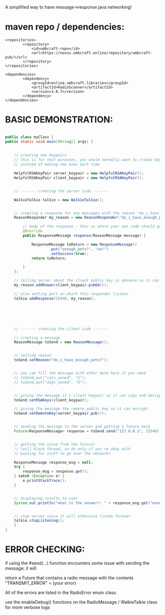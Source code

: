 A simplified way to have message->response java networking!


maven repo / dependencies:
=
```
<repositories>
        <repository>
            <id>umbcraft-repo</id>
            <url>https://nexus.umbcraft.online/repository/umbcraft-pub/</url>
        </repository>
</repositories>
```


```
<dependencies>
        <dependency>
            <groupId>online.umbcraft.libraries</groupId>
            <artifactId>RadioScanner</artifactId>
            <version>3.0.7</version>
        </dependency>
</dependencies>
```



BASIC DEMONSTRATION:
=

```Java

public class myClass {
public static void main(String[] args) {
    
    
    // creating new keypairs
    // this is for test purposes, you would normally want to create keypairs once and store them
    // instead of making new ones each time

    HelpfulRSAKeyPair server_keypair = new HelpfulRSAKeyPair();
    HelpfulRSAKeyPair client_keypair = new HelpfulRSAKeyPair();


    // ------- creating the server side -------

    WalkieTalkie talkie = new WalkieTalkie();


    // creating a response for any messages with the reason "do_i_have_enough_pets?"
    ReasonResponder my_reason = new ReasonResponder("do_i_have_enough_pets?", server_keypair) {

        // body of the response - this is where your own code should go!!
        @Override
        public ResponseMessage response(ReasonMessage message) {

            ResponseMessage toReturn = new ResponseMessage()
                    .put("enough_pets?", "no!")
                    .setSuccess(true);
            return toReturn;

        }
    };

    // telling server about the client public key in advance so it can recognize it
    my_reason.addKnown(client_keypair.pub64());

    // also setting port on which this responder listens
    talkie.addResponse(25540, my_reason);






    // ------- creating the client side -------

    // creating a message
    ReasonMessage toSend = new ReasonMessage();


    // setting reason
    toSend.setReason("do_i_have_enough_pets?");


    // you can fill the message with other data here if you need
    // toSend.put("cats_owned", "2");
    // toSend.put("dogs_owned", "0");


    // giving the message it's client keypair so it can sign and decrypt
    toSend.setRSAKeys(client_keypair);

    // giving the message the remote public key so it can encrypt
    toSend.setRemoteKey(server_keypair.pub());


    // sending the message to the server and getting a future back
    Future<ResponseMessage> response = toSend.send("127.0.0.1", 25540);


    // getting the value from the future!
    // (will block thread, so do only if you're okay with
    // waiting for stuff to go over the network)

    ResponseMessage response_msg = null;
    try {
        response_msg = response.get();
    } catch (Exception e) {
        e.printStackTrace();
    }


    // displaying results to user
    System.out.println("what is the answer?: " + response_msg.get("enough_pets?"));


    // stop server since it will otherwise listen forever
    talkie.stopListening();
    }
}
```


ERROR CHECKING:
=


if using the #send(...) function encounters some issue with sending the message, it will  

return a Future that contains a radio message with the contents "TRANSMIT_ERROR" = (your error)

All of the errors are listed in the RadioError enum class.


use the enableDebug() functions on the RadioMessage / WalkieTalkie class for more verbose logs
















